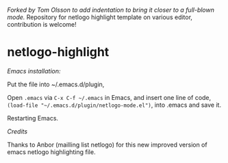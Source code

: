 

*Forked by Tom Olsson to add indentation to bring it closer to a full-blown mode.*
Repository for netlogo highlight template on various editor, contribution is welcome!

netlogo-highlight
=================
*Emacs installation:* 

Put the file into  ~/.emacs.d/plugin,

Open ```.emacs``` via ```C-x C-f ~/.emacs``` in Emacs, and insert one line of code,
```(load-file "~/.emacs.d/plugin/netlogo-mode.el")```, into .emacs and save it. 

Restarting Emacs.

*Credits*

Thanks to Anbor (mailling list netlogo) for this new improved version of emacs netlogo highlighting file.
